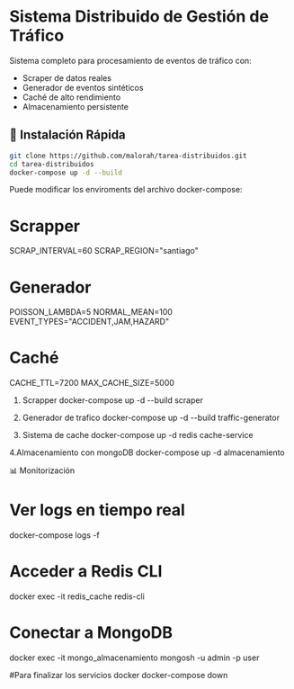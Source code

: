 # Sistema Distribuido de Gestión de Tráfico

Sistema completo para procesamiento de eventos de tráfico con:
- Scraper de datos reales
- Generador de eventos sintéticos
- Caché de alto rendimiento
- Almacenamiento persistente

## 🚀 Instalación Rápida

```bash
git clone https://github.com/malorah/tarea-distribuidos.git
cd tarea-distribuidos
docker-compose up -d --build
```

Puede modificar los enviroments del archivo docker-compose:
# Scrapper
SCRAP_INTERVAL=60
SCRAP_REGION="santiago"

# Generador
POISSON_LAMBDA=5
NORMAL_MEAN=100
EVENT_TYPES="ACCIDENT,JAM,HAZARD"

# Caché
CACHE_TTL=7200
MAX_CACHE_SIZE=5000

1. Scrapper
docker-compose up -d --build scraper

2. Generador de trafico
docker-compose up -d --build traffic-generator

3. Sistema de cache
docker-compose up -d redis cache-service

4.Almacenamiento con mongoDB
docker-compose up -d almacenamiento

📊 Monitorización
# Ver logs en tiempo real
docker-compose logs -f

# Acceder a Redis CLI
docker exec -it redis_cache redis-cli

# Conectar a MongoDB
docker exec -it mongo_almacenamiento mongosh -u admin -p user

#Para finalizar los servicios docker
docker-compose down


